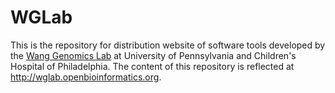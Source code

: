 # WGLab

This is the repository for distribution website of software tools developed by the [Wang Genomics Lab](http://wglab.org) at University of Pennsylvania and Children's Hospital of Philadelphia. The content of this repository is reflected at http://wglab.openbioinformatics.org.
